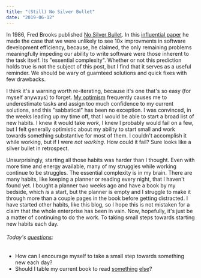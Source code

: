 ```yaml
---
title: "(Still) No Silver Bullet"
date: "2019-06-12"
---
```


In 1986, Fred Brooks published [No Silver Bullet](http://faculty.salisbury.edu/~xswang/Research/Papers/SERelated/no-silver-bullet.pdf). In this [influential paper](https://en.wikipedia.org/wiki/No_Silver_Bullet) he made the case that we were unlikely to see 10x improvments in software development efficiency, because, he claimed, the only remaining problems meaningfully impeding our ability to write software were those inherent to the task itself. Its "essential complexity". Whether or not this prediction holds true is not the subject of this post, but I find that it serves as a useful reminder. We should be wary of guarnteed solutions and quick fixes with few drawbacks.

I think it's a warning worth re-iterating, because it's one that's so easy (for myself anyways) to forget. [My optimism](https://en.wikipedia.org/wiki/Optimism_bias) frequently causes me to underestimate tasks and assign too much confidence to my current solutions, and this "sabbatical" has been no exception. I was convinced, in the weeks leading up my time off, that I would be able to start a broad list of new habits. I knew it would take _work_, I knew I probably would fail on a few, but I felt generally optimistic about my ability to start small and work towards something substantive for most of them. I couldn't accomplish it while working, but if I were _not working_. How could it fail? Sure looks like a silver bullet in retrospect.

Unsurprisingly, starting all those habits was harder than I thought. Even with more time and energy available, many of my struggles while working continue to be struggles. The essential complexity is in my brain. There are many habits, like keeping a planner or reading every night, that I haven't found yet. I bought a planner two weeks ago and have a book by my bedside, which _is_ a start, but the planner is empty and I struggle to make it through more than a couple pages in the book before getting distracted. I have started other habits, like this blog, so I hope this is not mistaken for a claim that the whole enterprise has been in vain. Now, hopefully, it's just be a matter of continuing to do the work. To taking small steps towards starting new habits each day.

<aside>
  <h6>Today's <a href="/blog/19/06/refining-questions/">questions</a>:</h6>
  <ul>
    <li>How can I encourage myself to take a small step towards something new each day?</li>
    <li>Should I table my current book to read <a href="https://designingyour.life/the-book/">something</a> <a href="https://www.nytimes.com/2019/04/30/books/review/jenny-odell-how-to-do-nothing.html">else</a>?</li>
  </ul>
</aside>
